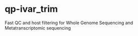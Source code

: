 # qp-ivar_trim
Fast QC and host filtering for Whole Genome Sequencing and Metatranscriptomic sequencing 
